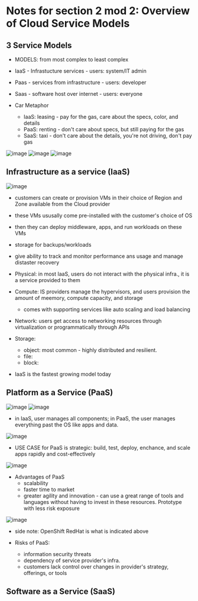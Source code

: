 # Notes for section 2 mod 2: Overview of Cloud Service Models

## 3 Service Models
- MODELS: from most complex to least complex
- IaaS - Infrastucture services - users: system/IT admin
- Paas - services from infrastructure - users: developer
- Saas - software host over internet - users: everyone

- Car Metaphor
  - IaaS: leasing - pay for the gas, care about the specs, color, and details
  - PaaS: renting - don't care about specs, but still paying for the gas
  - SaaS: taxi - don't care about the details, you're not driving, don't pay gas

![image](https://github.com/user-attachments/assets/87ed58cd-ac13-40b3-a8b9-7eb99f64f2bf)
![image](https://github.com/user-attachments/assets/ea5bbec3-90d7-4d88-bc69-53d005853266)
![image](https://github.com/user-attachments/assets/b5d4f94f-1e4c-45fd-8d29-93c44dcbced4)

## Infrastructure as a service (IaaS)

 ![image](https://github.com/user-attachments/assets/88291a3f-0522-4f50-b4d6-07edcc630fb8)

- customers can create or provision VMs in their choice of Region and Zone available from the Cloud provider
- these VMs ususally come pre-installed with the customer's choice of OS
- then they can deploy middleware, apps, and run workloads on these VMs
- storage for backups/workloads
- give ability to track and monitor performance ans usage and manage distaster recovery

- Physical: in most IaaS, users do not interact with the physical infra., it is a service provided to them
- Compute: IS providers manage the hypervisors, and users provision the amount of meemory, compute capacity, and storage
  - comes with supporting services like auto scaling and load balancing
- Network: users get access to networking resources through virtualization or programmatically through APIs
- Storage:
  - object: most common - highly distributed and resilient.
  - file:
  - block:

- IaaS is the fastest growing model today

## Platform as a Service (PaaS)

![image](https://github.com/user-attachments/assets/1b39ae33-b409-45e9-b245-1288c6c9be0b)
![image](https://github.com/user-attachments/assets/9da2fb74-ee5f-42f7-8f09-8270c55862f5)

- in IaaS, user manages all components; in PaaS, the user manages everything past the OS like apps and data.

![image](https://github.com/user-attachments/assets/176639f4-aa01-4c6f-9fb2-37127b78e97c)

- USE CASE for PaaS is strategic: build, test, deploy, enchance, and scale apps rapidly and cost-effectively
 
![image](https://github.com/user-attachments/assets/9a9a2e0f-e78f-4586-8357-85fde211697f)

- Advantages of PaaS
  - scalability
  - faster time to market
  - greater agility and innovation - can use a great range of tools and languages without having to invest in these resources. Prototype with less risk exposure

![image](https://github.com/user-attachments/assets/8833bac7-4d93-4a14-bb86-d0dd2d80ec0f)
- side note: OpenShift RedHat is what is indicated above

- Risks of PaaS:
  - information security threats
  - dependency of service provider's infra.
  - customers lack control over changes in provider's strategy, offerings, or tools

## Software as a Service (SaaS)

